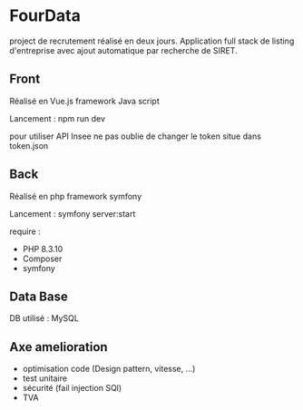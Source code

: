 # FourData

project de recrutement réalisé en deux jours. Application full stack de listing d'entreprise avec ajout automatique par recherche de SIRET.

## Front

Réalisé en Vue.js framework Java script

Lancement : npm run dev

pour utiliser API Insee ne pas oublie de changer le token situe dans token.json

## Back

Réalisé en php framework symfony

Lancement :  symfony server:start

require : 

- PHP 8.3.10
- Composer
- symfony

## Data Base

DB utilisé : MySQL

## Axe amelioration

- optimisation code (Design pattern, vitesse, ...)
- test unitaire
- sécurité (fail injection SQl)
- TVA
